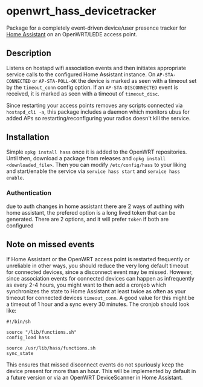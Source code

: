 # openwrt_hass_devicetracker

Package for a completely event-driven device/user presence tracker for [Home Assistant](https://github.com/home-assistant/home-assistant/) on an OpenWRT/LEDE access point. 


## Description

Listens on hostapd wifi association events and then initiates appropriate service calls to the configured Home Assistant instance. On `AP-STA-CONNECTED` or `AP-STA-POLL-OK` the device is marked as seen with a timeout set by the `timeout_conn` config option. If an `AP-STA-DISCONNECTED` event is received, it is marked as seen with a timeout of `timeout_disc`.

Since restarting your access points removes any scripts connected via `hostapd_cli -a`, this package includes a daemon which monitors ubus for added APs so restarting/reconfiguring your radios doesn't kill the service.

## Installation

Simple `opkg install hass` once it is added to the OpenWRT repositories. Until then, download a package from releases and `opkg install <downloaded_file>`. Then you can modify `/etc/config/hass` to your liking and start/enable the service via `service hass start` and `service hass enable`.

### Authentication

due to auth changes in home assistant there are 2 ways of authing with home assistant, the prefered option is a long lived token that can be generated. There are 2 options, and it will prefer `token` if both are configured

## Note on missed events

If Home Assistant or the OpenWRT access point is restarted frequently or unreliable in other ways, you should reduce the very long default timeout for connected devices, since a disconnect event may be missed. However, since association events for connected devices can happen as infrequently as every 2-4 hours, you might want to then add a cronjob which synchronizes the state to Home Assistant at least twice as often as your timeout for connected devices `timeout_conn`. A good value for this might be a timeout of 1 hour and a sync every 30 minutes. The cronjob should look like:

```
#!/bin/sh

source "/lib/functions.sh"
config_load hass

source /usr/lib/hass/functions.sh
sync_state
```

This ensures that missed disconnect events do not spuriously keep the device present for more than an hour. This will be implemented by default in a future version or via an OpenWRT DeviceScanner in Home Assistant.
